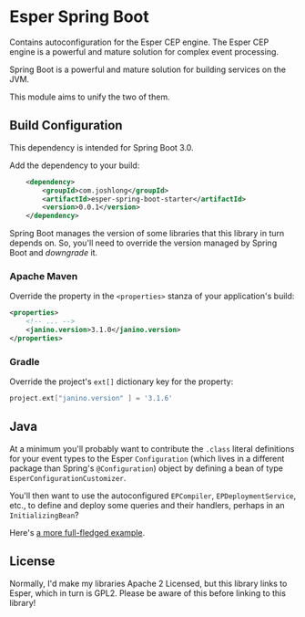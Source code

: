 # Esper Spring Boot

Contains autoconfiguration for the Esper CEP engine. The Esper CEP engine is a powerful and mature solution for complex event processing. 

Spring Boot is a powerful and mature solution for building services on the JVM. 

This module aims to unify the two of them.

## Build Configuration

This dependency is intended for Spring Boot 3.0. 

Add the dependency to your build: 

```xml 
    <dependency>
        <groupId>com.joshlong</groupId>
        <artifactId>esper-spring-boot-starter</artifactId>
        <version>0.0.1</version>
    </dependency>
```

Spring Boot manages the version of some libraries that this library in turn depends on. So, you'll need to override the version managed by Spring Boot and _downgrade_ it. 

### Apache Maven
Override the property in the `<properties>` stanza of your application's build:

```xml 
<properties>
    <!-- ... -->
    <janino.version>3.1.0</janino.version>
</properties>
``` 

### Gradle

Override the project's `ext[]` dictionary key for the property:

```groovy 
project.ext["janino.version" ] = '3.1.6'
```


## Java 

At a minimum you'll probably want to contribute the `.class` literal definitions for your event types to the Esper `Configuration` (which lives in a different package than Spring's `@Configuration`) object by defining a bean of type `EsperConfigurationCustomizer`.

You'll then want to use the autoconfigured `EPCompiler`, `EPDeploymentService`, etc., to define and deploy some queries and their handlers, perhaps in an `InitializingBean`?

Here's [a more full-fledged example](https://github.com/coffee-software-show/complex-event-processsing-with-esper).

## License

Normally, I'd make my libraries Apache 2 Licensed, but this library links to Esper, which in turn is GPL2. Please be aware of this before linking to this library! 


